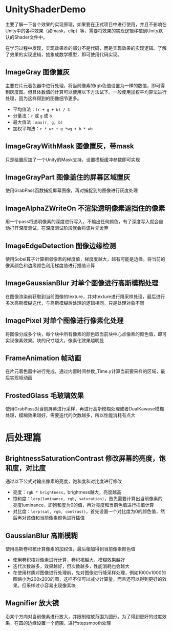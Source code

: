 # UnityShaderDemo
主要了解一下各个效果的实现原理，如果要在正式项目中进行使用，并且不影响在Unity中的各种效果（如mask，clip）等，需要将效果的实现逻辑移植到Unity默认的Shader文件中。

在学习过程中发现，实现效果难的部分不是代码，而是实现效果的实现逻辑。了解了效果的实现逻辑，抽象成数学模型，即可使用代码实现。

## ImageGray 图像置灰
主要在片元着色器中进行处理，将当前像素的rgb色值设置为一样的数值，即可得到灰度图。但具体数值的计算可以使用以下方法试下。一般使用加权平均算法进行处理，因为这样得到的图像细节更多。
* 平均值法：`(r + g + b) / 3`
* 分量法：`r` 或 `g` 或 `b`
* 最大值法：`max(r, g, b)`
* 加权平均法：`r * wr + g *wg + b * wb`

## ImageGrayWithMask 图像置灰，带mask
只是给置灰加了一个Unity的Mask支持，设置模板缓冲参数即可实现

## ImageGrayPart 图像盖住的屏幕区域置灰
使用GrabPass函数捕捉屏幕图像，再对捕捉到的图像进行灰度处理

## ImageAlphaZWriteOn 不渲染透明像素遮挡住的像素
用一个pass将透明像素的深度进行写入，不输出任何颜色，有了深度写入就会自动打开深度测试，在深度测试阶段就会将该片元舍弃

## ImageEdgeDetection 图像边缘检测
使用Sobel算子计算相邻像素的梯度值，梯度度越大，越有可能是边缘。将当前的像素颜色和边缘颜色利用梯度值进行插值计算

## ImageGaussianBlur 对单个图像进行高斯模糊处理
在图像渲染前获取到当前图像的texture，并对texture进行降采样处理，最后进行多次高斯模糊迭代，与高斯模糊后处理的逻辑相同，只是处理对象不同

## ImagePixel 对单个图像进行像素化处理
将图像分成多个块，每个块中所有像素的颜色取当前块中心点像素的颜色值，即可实现像素效果。块的尺寸越大，像素化效果越明显

## FrameAnimation 帧动画
在片元着色器中进行完成，通过内置时间参数_Time.y计算当前要采样的区域，最后实现帧动画

## FrostedGlass 毛玻璃效果
使用GrabPass对当前屏幕进行采样，再进行高斯模糊处理或者DualKawase模糊处理，模糊效果越好，需要迭代的次数越多，所以性能消耗有点大


# 后处理篇
## BrightnessSaturationContrast 修改屏幕的亮度，饱和度，对比度
通过以下公式对输出像素的亮度，饱和度和对比度进行修改
* 亮度：`rgb * brightness`，brightness越大，亮度越高
* 饱和度：`lerp(luminance, rgb, saturation)`，首先需要计算出当前像素的亮度luminance，即饱和度为0的值，再对亮度和当前色值进行插值计算
* 对比度：`lerp(sat, rgb, contrast)`，首先设置一个对比度为0的颜色值，然后再对该值和当前像素颜色进行插值

## GaussianBlur 高斯模糊
使用高斯卷积核计算像素的加权值，最后相加得到当前像素颜色值
* 使用卷积核对像素进行计算，卷积核越大，模糊效果越好
* 迭代次数越多，效果越好，但次数越多，性能消耗也会越大
* 在使用材质对图像进行处理前，先对图像进行降采样处理，例如1000x1000的图缩小为200x200的图，这样不仅可以减少计算量，而且还可以得到更好的效果。但采样过小容易出现像素块

## Magnifier 放大镜
沿某个方向对当前像素进行放大，并限制缩放范围为圆形。为了得到更好的过度效果，在圆的边缘设置一个范围，进行stepsmooth处理
